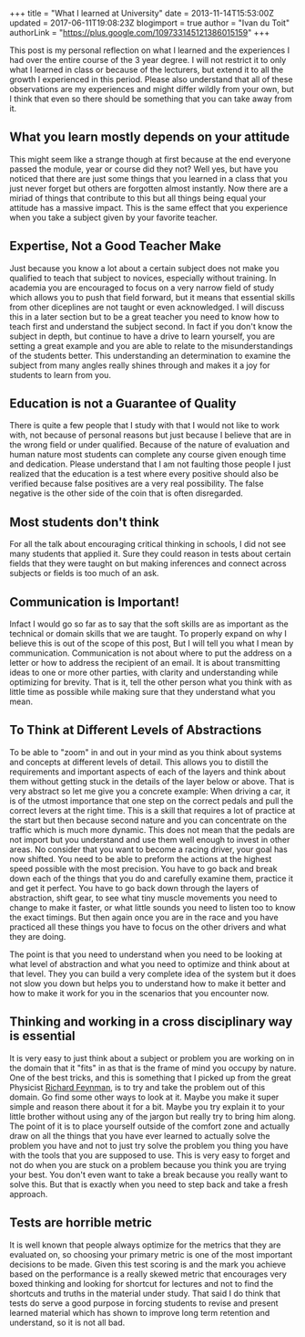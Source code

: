 +++
title = "What I learned at University"
date = 2013-11-14T15:53:00Z
updated = 2017-06-11T19:08:23Z
blogimport = true
author = "Ivan du Toit"
authorLink = "https://plus.google.com/109733145121386015159"
+++

This post is my personal reflection on what I learned and the experiences I had over the entire course of the 3 year degree. I will not restrict it to only what I learned in class or because of the lecturers, but extend it to all the growth I experienced in this period. Please also understand that all of these observations are my experiences and might differ wildly from your own, but I think that even so there should be something that you can take away from it.

What you learn mostly depends on your attitude
----------------------------------------------
This might seem like a strange though at first because at the end everyone passed the module, year or course did they not? Well yes, but have you noticed that there are just some things that you learned in a class that you just never forget but others are forgotten almost instantly. Now there are a miriad of things that contribute to this but all things being equal your attitude has a massive impact. This is the same effect that you experience when you take a subject given by your favorite teacher.

Expertise, Not a Good Teacher Make
----------------------------------
Just because you know a lot about a certain subject does not make you qualified to teach that subject to novices, especially without training. In academia you are encouraged to focus on a very narrow field of study which allows you to push that field forward, but it means that essential skills from other diceplines are not taught or even acknowledged. I will discuss this in a later section but to be a great teacher you need to know how to teach first and understand the subject second. In fact if you don't know the subject in depth, but continue to have a drive to learn yourself, you are setting a great example and you are able to relate to the misunderstandings of the students better. This understanding an determination to examine the subject from many angles really shines through and makes it a joy for students to learn from you.

Education is not a Guarantee of Quality
--------------------------------------
There is quite a few people that I study with that I would not like to work with, not because of personal reasons but just because I believe that are in the wrong field or under qualified. Because of the nature of evaluation and human nature most students can complete any course given enough time and dedication. Please understand that I am not faulting those people I just realized that the education is a test where every positive should also be verified because false positives are a very real possibility. The false negative is the other side of the coin that is often disregarded.

Most students don't think
-------------------------
For all the talk about encouraging critical thinking in schools, I did not see many students that applied it. Sure they could reason in tests about certain fields that they were taught on but making inferences and connect across subjects or fields is too much of an ask.

Communication is Important!
----------------------------------------------
Infact I would go so far as to say that the soft skills are as important as the technical or domain skills that we are taught. To properly expand on why I believe this is out of the scope of this post, But I will tell you what I mean by communication. Communication is not about where to put the address on a letter or how to address the recipient of an email. It is about transmitting ideas to one or more other parties, with clarity and understanding while optimizing for brevity. That is it, tell the other person what you think with as little time as possible while making sure that they understand what you mean.

To Think at Different Levels of Abstractions
----------------------------------------------
To be able to "zoom" in and out in your mind as you think about systems and concepts at different levels of detail. This allows you to distill the requirements and important aspects of each of the layers and think about them without getting stuck in the details of the layer below or above. That is very abstract so let me give you a concrete example: When driving a car, it is of the utmost importance that one step on the correct pedals and pull the correct levers at the right time. This is a skill that requires a lot of practice at the start but then because second nature and you can concentrate on the traffic which is much more dynamic. This does not mean that the pedals are not import but you understand and use them well enough to invest in other areas. No consider that you want to become a racing driver, your goal has now shifted. You need to be able to preform the actions at the highest speed possible with the most precision. You have to go back and break down each of the things that you do and carefully examine them, practice it and get it perfect. You have to go back down through the layers of abstraction, shift gear, to see what tiny muscle movements you need to change to make it faster, or what little sounds you need to listen too to know the exact timings. But then again once you are in the race and you have practiced all these things you have to focus on the other drivers and what they are doing.

The point is that you need to understand when you need to be looking at what level of abstraction and what you need to optimize and think about at that level. They you can build a very complete idea of the system but it does not slow you down but helps you to understand how to make it better and how to make it work for you in the scenarios that you encounter now.

Thinking and working in a cross disciplinary way is essential
------------------------------------------------------------
It is very easy to just think about a subject or problem you are working on in the domain that it "fits" in as that is the frame of mind you occupy by nature. One of the best tricks, and this is something that I picked up from the great Physicist [Richard Feynman](https://en.wikipedia.org/wiki/Richard_Feynman), is to try and take the problem out of this domain. Go find some other ways to look at it. Maybe you make it super simple and reason there about it for a bit. Maybe you try explain it to your little brother without using any of the jargon but really try to bring him along. The point of it is to place yourself outside of the comfort zone and actually draw on all the things that you have ever learned to actually solve the problem you have and not to just try solve the problem you thing you have with the tools that you are supposed to use. This is very easy to forget and not do when you are stuck on a problem because you think you are trying your best. You don't even want to take a break because you really want to solve this. But that is exactly when you need to step back and take a fresh approach.

Tests are horrible metric
-------------------------
It is well known that people always optimize for the metrics that they are evaluated on, so choosing your primary metric is one of the most important decisions to be made. Given this test scoring is and the mark you achieve based on the performance is a really skewed metric that encourages very boxed thinking and looking for shortcut for lectures and not to find the shortcuts and truths in the material under study. That said I do think that tests do serve a good purpose in forcing students to revise and present learned material which has shown to improve long term retention and understand, so it is not all bad.
